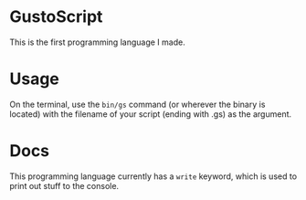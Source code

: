 # GustoScript
This is the first programming language I made.

# Usage
On the terminal, use the `bin/gs` command (or wherever the binary is located) with the filename of your script (ending with .gs) as the argument.

# Docs
This programming language currently has a `write` keyword, which is used to print out stuff to the console.
